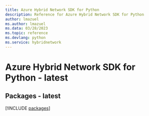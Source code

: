 ```yaml
---
title: Azure Hybrid Network SDK for Python
description: Reference for Azure Hybrid Network SDK for Python
author: lmazuel
ms.author: lmazuel
ms.data: 03/28/2023
ms.topic: reference
ms.devlang: python
ms.service: hybridnetwork
---
```

# Azure Hybrid Network SDK for Python - latest
## Packages - latest
[!INCLUDE [packages](hybrid-network-index.md)]